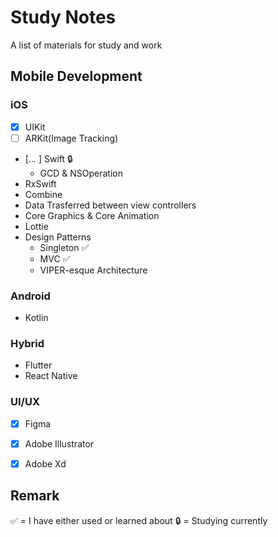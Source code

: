 # Study Notes
A list of materials for study and work

## Mobile Development

### iOS
- [x] UIKit     
- [ ] ARKit(Image Tracking)  
- [... ] Swift  🔒
    - GCD & NSOperation
- RxSwift 
- Combine
- Data Trasferred between view controllers
- Core Graphics & Core Animation
- Lottie <a href="http://airbnb.io/lottie/#/README"></a>
- Design Patterns
   - Singleton   ✅
   - MVC   ✅
   - VIPER-esque Architecture

### Android
 - Kotlin
 
### Hybrid 
- Flutter
- React Native

### UI/UX
- [x] Figma 
- [x] Adobe Illustrator 
- [x] Adobe Xd


## Remark
✅ = I have either used or learned about
🔒 = Studying currently
